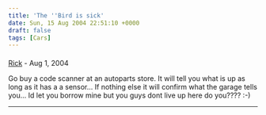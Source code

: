 ```yaml
---
title: 'The ''Bird is sick'
date: Sun, 15 Aug 2004 22:51:10 +0000
draft: false
tags: [Cars]
---
```



#### 
[Rick]( "") - <time datetime="2004-08-16 07:07:39">Aug 1, 2004</time>

Go buy a code scanner at an autoparts store. It will tell you what is up as long as it has a a sensor... If nothing else it will confirm what the garage tells you... Id let you borrow mine but you guys dont live up here do you???? :-)
<hr />
